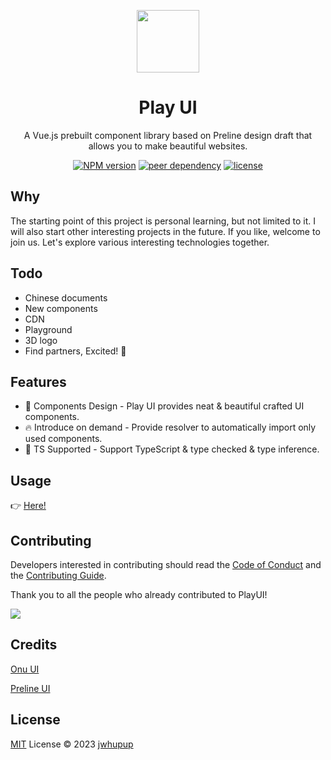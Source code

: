<p align="center">
<img src="https://playui.netlify.app/logo.png" style="width:100px;" />
<h1 align="center">Play UI</h1>
<p align="center">A Vue.js prebuilt component library based on <a herf="https://github.com/htmlstreamofficial/preline">Preline</a> design draft that allows you to make beautiful websites.</p>
</p>
<p align="center">
  <a href="https://www.npmjs.com/package/play-vue"><img src="https://img.shields.io/npm/v/play-vue" alt="NPM version"></a>
  <a href="https://vuejs.org/"><img src="https://img.shields.io/npm/dependency-version/play-vue/peer/vue" alt="peer dependency"></a>
  <a href="./LICENSE"><img src="https://img.shields.io/github/license/jwhupup/play-vue" alt="license"></a>
  <p align="center">
</p>

## Why

The starting point of this project is personal learning, but not limited to it. I will also start other interesting projects in the future. If you like, welcome to join us. Let's explore various interesting technologies together.

## Todo

- Chinese documents
- New components
- CDN
- Playground
- 3D logo
- Find partners, Excited! 🤪

## Features

- 🌈 Components Design - Play UI provides neat & beautiful crafted UI components.
- 🔥 Introduce on demand - Provide resolver to automatically import only used components.
- 🎉 TS Supported - Support TypeScript & type checked & type inference.

## Usage

👉 [Here!](https://playui.netlify.app/guide/install.html)

## Contributing

Developers interested in contributing should read the [Code of Conduct](./CODE_OF_CONDUCT.md) and the [Contributing Guide](./CONTRIBUTING.md).

Thank you to all the people who already contributed to PlayUI!

<a href="https://github.com/jwhupup/play-vue/graphs/contributors">
  <img src="https://contrib.rocks/image?repo=jwhupup/play-vue" />
</a>

## Credits

[Onu UI](https://github.com/onu-ui/onu-ui)

[Preline UI](https://github.com/htmlstreamofficial/preline)

## License

[MIT](./LICENSE) License © 2023 [jwhupup](https://github.com/jwhupup)
